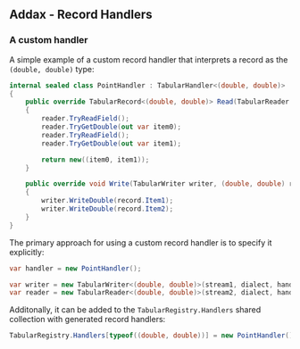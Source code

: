 ## Addax - Record Handlers

<p />

### A custom handler

<p />

A simple example of a custom record handler that interprets a record as the `(double, double)` type:

<p />

```cs
internal sealed class PointHandler : TabularHandler<(double, double)>
{
    public override TabularRecord<(double, double)> Read(TabularReader reader)
    {
        reader.TryReadField();
        reader.TryGetDouble(out var item0);
        reader.TryReadField();
        reader.TryGetDouble(out var item1);

        return new((item0, item1));
    }

    public override void Write(TabularWriter writer, (double, double) record)
    {
        writer.WriteDouble(record.Item1);
        writer.WriteDouble(record.Item2);
    }
}
```

<p />

The primary approach for using a custom record handler is to specify it explicitly:

<p />

```cs
var handler = new PointHandler();

var writer = new TabularWriter<(double, double)>(stream1, dialect, handler: handler);
var reader = new TabularReader<(double, double)>(stream2, dialect, handler: handler);
```

<p />

Additonally, it can be added to the `TabularRegistry.Handlers` shared collection with generated record handlers:

<p />

```cs
TabularRegistry.Handlers[typeof((double, double))] = new PointHandler();
```
